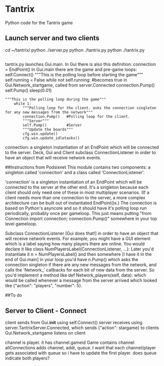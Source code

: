 # Tantrix
Python code for the Tantrix game

## Launch server and two clients
cd ~/tantrix/
python ./server.py
python ./tantrix.py
python ./tantrix.py

##
tantrix.py launches Gui.main. In Gui there is also this definition:
	connection = EndPoint()
In Gui.main there are the game and pre-game loops:
	self.Connect()
    """This is the polling loop before starting the game"""
    self.running = False
    while not self.running: #becomes true in Gui.Network_startgame, called from server.Connected
        connection.Pump()
        self.Pump()
        sleep(0.01)
	
	"""This is the polling loop during the game"""
        while 1:
            """Polling loop for the client. asks the connection singleton for any new messages from the network"""
            connection.Pump()   #Polling loop for the client.
            """Server"""
            self.Pump()         #Server
            """Update the boards"""
            cfg.win.update()
            cfg.win.update_idletasks()


connection: a singleton instantiation of an EndPoint which will be connected to the server.
Deck, Gui and Client subclass ConnectionListener in order to have an object that will receive network events.


##Instructions from Podsixnet
This module contains two components: a singleton called 'connection' and a class called 'ConnectionListener'.

'connection' is a singleton instantiation of an EndPoint which will be connected to the server at the other end.
It's a singleton because each client should only need one of these in most multiplayer scenarios.
(If a client needs more than one connection to the server, a more complex architecture can be built out of
instantiated EndPoint()s.) The connection is based on Python's asyncore and so it should have it's polling loop
run periodically, probably once per gameloop. This just means putting
"from Connection import connection; connection.Pump()" somewhere in your top level gameloop.

Subclass ConnectionListener [Gui does that!] in order to have an object that will receive network events.
For example, you might have a GUI element which is a label saying how many players there are online.
You would declare it like 
	class NumPlayersLabel(ConnectionListener, ...):
Later you'd instantiate it 
	n = NumPlayersLabel() 
and then somewhere [I have it in the end of Gui.main] in your loop you'd have 
	n.Pump()
which asks the connection singleton if there are any new messages from the network, 
and calls the 'Network_' callbacks for each bit of new data from the server. So you'd implement a method like
	def Network_players(self, data): 
which would be called whenever a message from the server arrived which looked like 
	{"action": "players", "number": 5}.

##To do

## Server to Client - Connect
client sends from Gui.__init__ using 
	self.Connect()
server receives using server.TantrixServer.Connected, which sends {"action": stargame} to clients
Gui.Network_startgame listens on client

channel is player. it has channel.gameid
Game contains channel
allConnections adds channel, addr, queue. I want that each channel/player gets associated with queue so i have to update the first player. does queue indicate both players?

